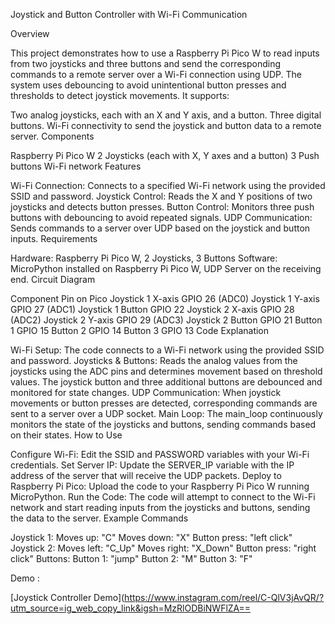 Joystick and Button Controller with Wi-Fi Communication

Overview

This project demonstrates how to use a Raspberry Pi Pico W to read inputs from two joysticks and three buttons and send the corresponding commands to a remote server over a Wi-Fi connection using UDP. The system uses debouncing to avoid unintentional button presses and thresholds to detect joystick movements. It supports:

Two analog joysticks, each with an X and Y axis, and a button.
Three digital buttons.
Wi-Fi connectivity to send the joystick and button data to a remote server.
Components

Raspberry Pi Pico W
2 Joysticks (each with X, Y axes and a button)
3 Push buttons
Wi-Fi network
Features

Wi-Fi Connection: Connects to a specified Wi-Fi network using the provided SSID and password.
Joystick Control: Reads the X and Y positions of two joysticks and detects button presses.
Button Control: Monitors three push buttons with debouncing to avoid repeated signals.
UDP Communication: Sends commands to a server over UDP based on the joystick and button inputs.
Requirements

Hardware: Raspberry Pi Pico W, 2 Joysticks, 3 Buttons
Software: MicroPython installed on Raspberry Pi Pico W, UDP Server on the receiving end.
Circuit Diagram

Component	Pin on Pico
Joystick 1 X-axis	GPIO 26 (ADC0)
Joystick 1 Y-axis	GPIO 27 (ADC1)
Joystick 1 Button	GPIO 22
Joystick 2 X-axis	GPIO 28 (ADC2)
Joystick 2 Y-axis	GPIO 29 (ADC3)
Joystick 2 Button	GPIO 21
Button 1	GPIO 15
Button 2	GPIO 14
Button 3	GPIO 13
Code Explanation

Wi-Fi Setup:
The code connects to a Wi-Fi network using the provided SSID and password.
Joysticks & Buttons:
Reads the analog values from the joysticks using the ADC pins and determines movement based on threshold values.
The joystick button and three additional buttons are debounced and monitored for state changes.
UDP Communication:
When joystick movements or button presses are detected, corresponding commands are sent to a server over a UDP socket.
Main Loop:
The main_loop continuously monitors the state of the joysticks and buttons, sending commands based on their states.
How to Use

Configure Wi-Fi:
Edit the SSID and PASSWORD variables with your Wi-Fi credentials.
Set Server IP:
Update the SERVER_IP variable with the IP address of the server that will receive the UDP packets.
Deploy to Raspberry Pi Pico:
Upload the code to your Raspberry Pi Pico W running MicroPython.
Run the Code:
The code will attempt to connect to the Wi-Fi network and start reading inputs from the joysticks and buttons, sending the data to the server.
Example Commands

Joystick 1:
Moves up: "C"
Moves down: "X"
Button press: "left click"
Joystick 2:
Moves left: "C_Up"
Moves right: "X_Down"
Button press: "right click"
Buttons:
Button 1: "jump"
Button 2: "M"
Button 3: "F"


Demo : 

[Joystick Controller Demo](https://www.instagram.com/reel/C-QlV3jAvQR/?utm_source=ig_web_copy_link&igsh=MzRlODBiNWFlZA==
